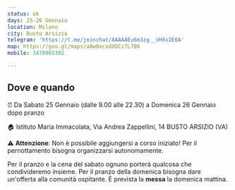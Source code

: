 ```yaml
---
status: ok
days: 25-26 Gennaio
location: Milano
city: Busto Arsizio
telegram: 'https://t.me/joinchat/AAAAAEu6m3zg__VHXv2E6A'
map: https://goo.gl/maps/a8w8ecxdXDCz7L7B6
mobile: 3478965302

---
```

## Dove e quando

⏰  Da Sabato 25 Gennaio (dalle 9.00 alle 22.30) a Domenica 26 Gennaio dopo pranzo

🏠 Istituto Maria Immacolata, Via Andrea Zappellini, 14  BUSTO ARSIZIO (VA)

⚠️ **Attenzione**: Non è possibile aggiungersi a corso iniziato! Per il pernottamento bisogna organizzarsi autonomamente.

Per il pranzo e la cena del sabato ognuno porterà qualcosa che condivideremo insieme.  Per il pranzo della domenica bisogna dare un'offerta alla comunità ospitante. È prevista la **messa** la domenica mattina.
